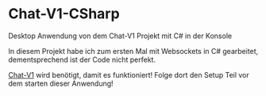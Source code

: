 # Chat-V1-CSharp
Desktop Anwendung  von dem Chat-V1 Projekt mit C# in der Konsole

In diesem Projekt habe ich zum ersten Mal mit Websockets in C# gearbeitet, dementsprechend ist der Code nicht perfekt.

[Chat-V1](https://github.com/KreativeName1/Chat-V1) wird benötigt, damit es funktioniert! Folge dort den Setup Teil vor dem starten dieser Anwendung!
